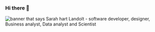 ### Hi there 👋

<!--
**teeraphon/teeraphon** is a ✨ _special_ ✨ repository because its `README.md` (this file) appears on your GitHub profile.

Here are some ideas to get you started:

- 🔭 I’m currently working on ...
- 🌱 I’m currently learning ...
- 👯 I’m looking to collaborate on ...
- 🤔 I’m looking for help with ...
- 💬 Ask me about ...
- 📫 How to reach me: ...
- 😄 Pronouns: ...
- ⚡ Fun fact: ...
-->

<img src="[https://github.com/sarah-hart-landolt/sarah-hart-landolt/blob/master/Sarah%20Hart%20Landolt.png](https://github.com/teeraphon/teeraphon/blob/main/header.png)" alt="banner that says Sarah hart Landolt - software developer, designer, Business analyst, Data analyst and Scientist">
